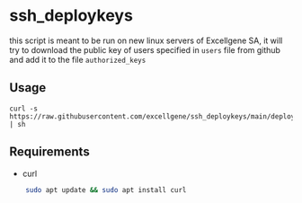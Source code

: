 # ssh_deploykeys

this script is meant to be run on new linux servers of Excellgene SA, it will try to download the public key of users specified in `users` file from github and add it to the file `authorized_keys` 

## Usage

    curl -s https://raw.githubusercontent.com/excellgene/ssh_deploykeys/main/deploy | sh


## Requirements

* curl 

```bash
    sudo apt update && sudo apt install curl
```